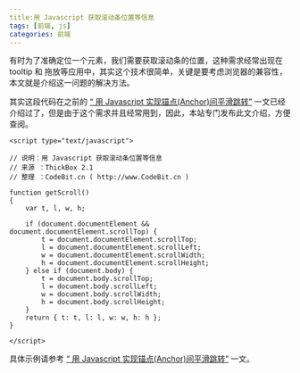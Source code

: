 ```yaml
---
title:用 Javascript 获取滚动条位置等信息
tags: [前端, js]
categories: 前端
---
```

有时为了准确定位一个元素，我们需要获取滚动条的位置，这种需求经常出现在 tooltip 和 拖放等应用中，其实这个技术很简单，关键是要考虑浏览器的兼容性，本文就是介绍这一问题的解决方法。

其实这段代码在之前的 [“ 用 Javascript 实现锚点(Anchor)间平滑跳转”](http://www.codebit.cn/pub/html/javascript/tip/anchor_scroller/) 一文已经介绍过了，但是由于这个需求并且经常用到，因此，本站专门发布此文介绍，方便查阅。

```
<script type="text/javascript">
 
// 说明：用 Javascript 获取滚动条位置等信息
// 来源 ：ThickBox 2.1 
// 整理 ：CodeBit.cn ( http://www.CodeBit.cn )
 
function getScroll() 
{
	var t, l, w, h;
	
	if (document.documentElement && document.documentElement.scrollTop) {
		t = document.documentElement.scrollTop;
		l = document.documentElement.scrollLeft;
		w = document.documentElement.scrollWidth;
		h = document.documentElement.scrollHeight;
	} else if (document.body) {
		t = document.body.scrollTop;
		l = document.body.scrollLeft;
		w = document.body.scrollWidth;
		h = document.body.scrollHeight;
	}
	return { t: t, l: l, w: w, h: h };
}
 
</script>

```

具体示例请参考 [“ 用 Javascript 实现锚点(Anchor)间平滑跳转”](http://www.codebit.cn/pub/html/javascript/tip/anchor_scroller/) 一文。